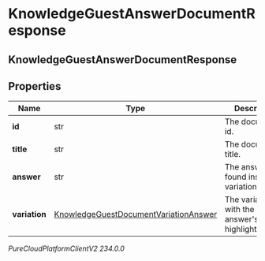 # KnowledgeGuestAnswerDocumentResponse

## KnowledgeGuestAnswerDocumentResponse

## Properties

|Name | Type | Description | Notes|
|------------ | ------------- | ------------- | -------------|
| **id** | str | The document id. | [optional] |
| **title** | str | The document title. | [optional] |
| **answer** | str | The answer found inside a variationContent. | [optional] |
| **variation** | [KnowledgeGuestDocumentVariationAnswer](KnowledgeGuestDocumentVariationAnswer) | The variation with the answer&#39;s highlight data. | [optional] |



_PureCloudPlatformClientV2 234.0.0_

